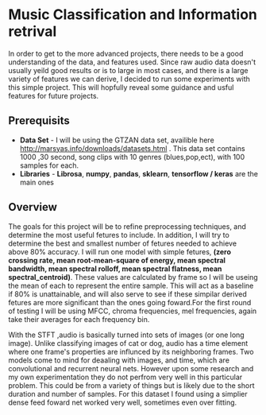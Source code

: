 # Music Classification and Information retrival
  In order to get to the more advanced projects, there needs to be a good understanding of the data, and features used. Since raw audio data doesn't usually yeild good results or is to large in most cases, and there is a large variety of features we can derive, I decided to run some experiments with this simple project. This will hopfully reveal some guidance and usful features for future projects.

## Prerequisits
* **Data Set** - I will be using the GTZAN data set, availible here http://marsyas.info/downloads/datasets.html . This data set contains 1000 ,30 second, song clips with 10 genres (blues,pop,ect), with 100 samples for each.
* **Libraries** - **Librosa**, **numpy**, **pandas**, **sklearn**, **tensorflow / keras** are the main ones

## Overview
  The goals for this project will be to refine preprocessing techniques, and determine the most useful fetures to include. In addition, I will try to determine the best and smallest number of fetures needed to achieve above 80% accuracy. I will run one model with simple fetures, **(zero crossing rate, mean root-mean-square of energy, mean spectral bandwidth, mean spectral rolloff, mean spectral flatness, mean spectral_centroid)**. These values are calculated by frame so I will be useing the mean of each to represent the entire sample. This will act as a baseline if 80% is unattainable, and will also serve to see if these simpilar derived fetures are more significant than the ones going foward.For the first round of testing I will be using MFCC, chroma frequencies, mel frequencies, again take their averages for each frequency bin.
  
  With the STFT ,audio is basically turned into sets of images (or one long image). Unlike classifying images of cat or dog, audio has a time element where one frame's properties are influnced by its neighboring frames. Two models come to mind for deaaling with images, and time, which are convolutional and recurrent neural nets. However upon some research and my own experimentation they do not perfrom very well in this particular problem. This could be from a variety of things but is likely due to the short duration and number of samples. For this dataset I found using a simplier dense feed foward net worked very well, sometimes even over fitting.
  

